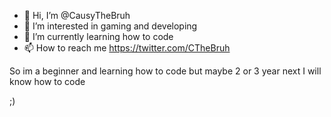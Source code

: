- 👋 Hi, I’m @CausyTheBruh
- 👀 I’m interested in gaming and developing
- 🌱 I’m currently learning how to code
- 📫 How to reach me https://twitter.com/CTheBruh 

So im a beginner and learning how to code but maybe 2 or 3 year next
I will know how to code

;)
